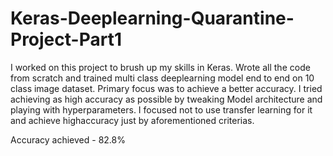 # Keras-Deeplearning-Quarantine-Project-Part1

I worked on this project to brush up my skills in Keras. 
Wrote all the code from scratch and trained multi class deeplearning model end to end on 10 class image dataset.
Primary focus was to achieve a better accuracy. I tried achieving as high accuracy as possible by tweaking Model architecture and
playing with hyperparameters. I focused not to use transfer learning for it and achieve highaccuracy just by aforementioned criterias.

Accuracy achieved - 82.8%
